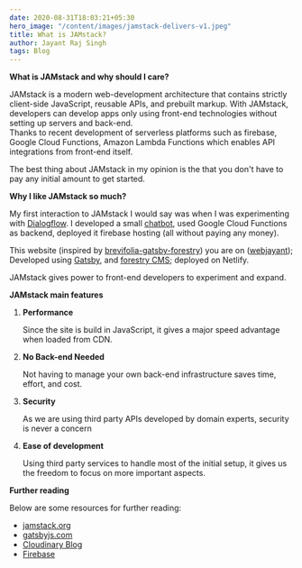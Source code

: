 ```yaml
---
date: 2020-08-31T18:03:21+05:30
hero_image: "/content/images/jamstack-delivers-v1.jpeg"
title: What is JAMstack?
author: Jayant Raj Singh
tags: Blog
---
```

**What is JAMstack and why should I care?**

JAMstack is a modern web-development architecture that contains strictly client-side JavaScript, reusable APIs, and prebuilt markup. With JAMstack, developers can develop apps only using front-end technologies without setting up servers and back-end.  
Thanks to recent development of serverless platforms such as firebase, Google Cloud Functions, Amazon Lambda Functions which enables API integrations from front-end itself.

The best thing about JAMstack in my opinion is the that you don't have to pay any initial amount to get started.

**Why I like JAMstack so much?**

My first interaction to JAMstack I would say was when I was experimenting with [Dialogflow](https://cloud.google.com/dialogflow "Dialofflow"). I developed a small [chatbot](vocabguru-3ac8e.web.app "Vocabguru"), used Google Cloud Functions as backend,  deployed it firebase hosting (all without paying any money).

This website (inspired by [brevifolia-gatsby-forestry](https://www.gatsbyjs.com/starters/kendallstrautman/brevifolia-gatsby-forestry "brevifolia")) you are on ([webjayant](https://webjayant.com/ "webjayant")); Developed using [Gatsby](https://www.gatsbyjs.com/ "Gatsby"), and [forestry CMS](https://forestry.io/ "Forestry"); deployed on Netlify.

JAMstack gives power to front-end developers to experiment and expand.

**JAMstack main features**

1. **Performance**

   Since the site is build in JavaScript, it gives a major speed advantage when loaded from CDN.
   
2. **No Back-end Needed**

   Not having to manage your own back-end infrastructure saves time, effort, and cost.

3. **Security**

   As we are using third party APIs developed by domain experts, security is never a concern

4. **Ease of development**

   Using third party services to handle most of the initial setup, it gives us the freedom to focus on more important aspects.

**Further reading**

Below are some resources for further reading:

* [jamstack.org](https://jamstack.org "JamStack")
* [gatsbyjs.com](https://www.gatsbyjs.com/ "Gatsby")
* [Cloudinary Blog](https://cloudinary.com/blog/developer_experience_for_a_modern_web_jamstack_delivers "Cloudinary")
* [Firebase](https://firebase.google.com/ "firebase")